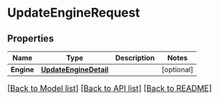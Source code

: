 # UpdateEngineRequest

## Properties

Name | Type | Description | Notes
------------ | ------------- | ------------- | -------------
**Engine** | [**UpdateEngineDetail**](UpdateEngineDetail.md) |  | [optional] 

[[Back to Model list]](../README.md#documentation-for-models) [[Back to API list]](../README.md#documentation-for-api-endpoints) [[Back to README]](../README.md)

<style>
     p, ul, ol, li { font-size: 18px !important;}
</style>


